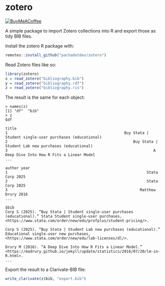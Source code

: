 # zotero

[![BuyMeACoffee](https://raw.githubusercontent.com/pachadotdev/buymeacoffee-badges/main/bmc-yellow.svg)](https://www.buymeacoffee.com/pacha)

A simple package to import Zotero collections into R and export those as tidy BIB files.

Install the zotero R package with:

```r
remotes::install_github("pachadotdev/zotero")
```

Read Zotero files like so:

```r
library(zotero)
x = read_zotero("bibliography.bib")
y = read_zotero("bibliography.rdf")
z = read_zotero("bibliography.ris")
```

The result is the same for each object:

```
> names(z)
[1] "df"  "bib"
> z
$df
                                                                                                       title
1                                                    Buy Stata | Student single-user purchases (educational)
2                                                        Buy Stata | Student Lab new purchases (educational)
3                                                                 A Deep Dive Into How R Fits a Linear Model
...
                                                                   author year
1                                                              Stata Corp 2025
2                                                              Stata Corp 2025
3                                                           Matthew Drury 2016
...

$bib
Corp S (2025). “Buy Stata | Student single-user purchases
(educational).” Stata Student single-user purchases,
<https://www.stata.com/order/new/edu/profplus/student-pricing/>.

Corp S (2025). “Buy Stata | Student Lab new purchases (educational).”
Educational single-user new purchases,
<https://www.stata.com/order/new/edu/lab-licenses/dl/>.

Drury M (2016). “A Deep Dive Into How R Fits a Linear Model.”
<https://madrury.github.io/jekyll/update/statistics/2016/07/20/lm-in-R.html>.
...
```

Export the result to a Clarivate-BIB file:

```r
write_clarivate(z$bib, "export.bib")
```
